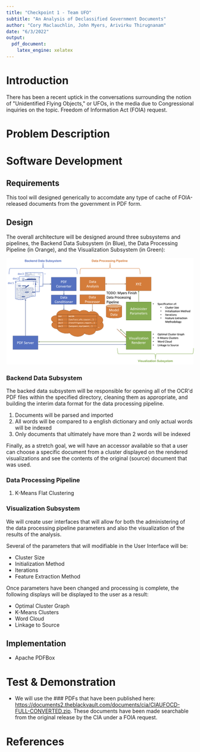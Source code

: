 ```yaml
---
title: "Checkpoint 1 - Team UFO"
subtitle: "An Analysis of Declassified Government Documents"
author: "Cory Maclauchlin, John Myers, Arivirku Thirugnanam"
date: "6/3/2022"
output: 
  pdf_document:
    latex_engine: xelatex
---
```


# Introduction
There has been a recent uptick in the conversations surrounding the notion of "Unidentified Flying Objects," or UFOs, in the media due to Congressional inquiries on the topic.  Freedom of Information Act (FOIA) request.

# Problem Description


# Software Development

## Requirements

This tool will designed generically to accomdate any type of cache of FOIA-released documents from the government in PDF form.

## Design

The overall architecture will be designed around three subsystems and pipelines, the Backend Data Subsystem (in Blue), the Data Processing Pipeline (in Orange), and the Visualization Subsystem (in Green):

![](architecture.png)

### Backend Data Subsystem
The backed data subsystem will be responsible for opening all of the OCR'd PDF files within the specified directory, cleaning them as appropriate, and building the interim data format for the data processing pipeline. 

1. Documents will be parsed and imported
1. All words will be compared to a english dictionary and only actual words will be indexed
1. Only documents that ultimately have more than 2 words will be indexed

Finally, as a stretch goal, we will have an accessor available so that a user can choose a specific document from a cluster displayed on the rendered visualizations and see the contents of the original (source) document that was used.

### Data Processing Pipeline

1. K-Means Flat Clustering

### Visualization Subsystem

We will create user interfaces that will allow for both the administering of the data processing pipeline parameters and also the visualization of the results of the analysis.  

Several of the parameters that will modifiable in the User Interface will be:
 * Cluster Size
 * Initialization Method
 * Iterations
 * Feature Extraction Method

Once parameters have been changed and processing is complete, the following displays will be displayed to the user as a result:
 * Optimal Cluster Graph
 * K-Means Clusters
 * Word Cloud
 * Linkage to Source

## Implementation

* Apache PDFBox

# Test & Demonstration

* We will use the ### PDFs that have been published here: https://documents2.theblackvault.com/documents/cia/CIAUFOCD-FULL-CONVERTED.zip.  These documents have been made searchable from the original release by the CIA under a FOIA request.

# References
